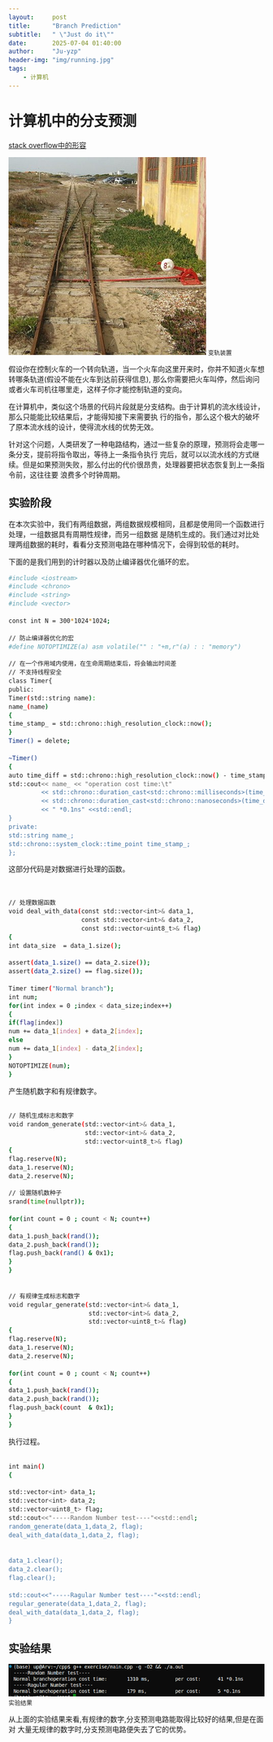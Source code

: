 ```yaml
---
layout:     post
title:      "Branch Prediction"
subtitle:   " \"Just do it\""
date:       2025-07-04 01:40:00
author:     "Ju-yzp"
header-img: "img/running.jpg"
tags:
    - 计算机
---
```


# 计算机中的分支预测

[stack overflow中的形容](https://stackoverflow.com/questions/11227809/why-is-processing-a-sorted-array-faster-than-processing-an-unsorted-array)

![](/img/in-post/25-07-04/muxnt.jpg)
<small class="img-hint">变轨装置</small>

假设你在控制火车的一个转向轨道，当一个火车向这里开来时，你并不知道火车想转哪条轨道(假设不能在火车到达前获得信息),
那么你需要把火车叫停，然后询问或者火车司机往哪里走，这样子你才能控制轨道的变向。

在计算机中，类似这个场景的代码片段就是分支结构。由于计算机的流水线设计，那么只能能比较结果后，才能得知接下来需要执
行的指令，那么这个极大的破坏了原本流水线的设计，使得流水线的优势无效。

针对这个问题，人类研发了一种电路结构，通过一些复杂的原理，预测将会走哪一条分支，提前将指令取出，等待上一条指令执行
完后，就可以以流水线的方式继续。但是如果预测失败，那么付出的代价很昂贵，处理器要把状态恢复到上一条指令前，这往往要
浪费多个时钟周期。

## 实验阶段

在本次实验中，我们有两组数据，两组数据规模相同，且都是使用同一个函数进行处理，一组数据具有周期性规律，而另一组数据
是随机生成的。我们通过对比处理两组数据的耗时，看看分支预测电路在哪种情况下，会得到较低的耗时。

下面的是我们用到的计时器以及防止编译器优化循环的宏。

```bash
#include <iostream>
#include <chrono>
#include <string>
#include <vector>

const int N = 300*1024*1024;

// 防止编译器优化的宏
#define NOTOPTIMIZE(a) asm volatile("" : "+m,r"(a) : : "memory")

// 在一个作用域内使用，在生命周期结束后，将会输出时间差
// 不支持线程安全
class Timer{
public:
Timer(std::string name):
name_(name)
{
time_stamp_ = std::chrono::high_resolution_clock::now();
}
Timer() = delete;

~Timer()
{
auto time_diff = std::chrono::high_resolution_clock::now() - time_stamp_;
std::cout<< name_ << "operation cost time:\t"
         << std::chrono::duration_cast<std::chrono::milliseconds>(time_diff).count()
         << std::chrono::duration_cast<std::chrono::nanoseconds>(time_diff * 10 / N).count()
         << " *0.1ns" <<std::endl;
}
private:
std::string name_;
std::chrono::system_clock::time_point time_stamp_;
};

```

这部分代码是对数据进行处理的函数。

```bash


// 处理数据函数
void deal_with_data(const std::vector<int>& data_1,
                    const std::vector<int>& data_2,
                    const std::vector<uint8_t>& flag)
{
int data_size  = data_1.size();

assert(data_1.size() == data_2.size());
assert(data_2.size() == flag.size());

Timer timer("Normal branch");
int num;
for(int index = 0 ;index < data_size;index++)
{
if(flag[index])
num += data_1[index] + data_2[index];
else 
num += data_1[index] - data_2[index];
}
NOTOPTIMIZE(num);
}

```

产生随机数字和有规律数字。

```bash

// 随机生成标志和数字
void random_generate(std::vector<int>& data_1,
                     std::vector<int>& data_2,
                     std::vector<uint8_t>& flag)
{
flag.reserve(N);
data_1.reserve(N);
data_2.reserve(N);

// 设置随机数种子
srand(time(nullptr));

for(int count = 0 ; count < N; count++)
{
data_1.push_back(rand());
data_2.push_back(rand());
flag.push_back(rand() & 0x1);
}
}


// 有规律生成标志和数字
void regular_generate(std::vector<int>& data_1,
                      std::vector<int>& data_2,
                      std::vector<uint8_t>& flag)
{
flag.reserve(N);
data_1.reserve(N);
data_2.reserve(N);

for(int count = 0 ; count < N; count++)
{
data_1.push_back(rand());
data_2.push_back(rand());
flag.push_back(count  & 0x1);
}
}

```

执行过程。

```bash

int main()
{

std::vector<int> data_1;
std::vector<int> data_2;
std::vector<uint8_t> flag;
std::cout<<"-----Random Number test----"<<std::endl;
random_generate(data_1,data_2, flag);
deal_with_data(data_1,data_2, flag);


data_1.clear();
data_2.clear();
flag.clear();

std::cout<<"-----Ragular Number test----"<<std::endl;
regular_generate(data_1,data_2, flag);
deal_with_data(data_1,data_2, flag);
}

```

## 实验结果

![](/img/in-post/25-07/branch_prediction.png)
<small class="img-hint">实验结果</small>

从上面的实验结果来看,有规律的数字,分支预测电路能取得比较好的结果,但是在面对
大量无规律的数字时,分支预测电路便失去了它的优势。
